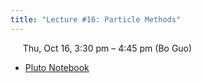 ```yaml
---
title: "Lecture #16: Particle Methods"
---
```


&nbsp;&nbsp;&nbsp;&nbsp;&nbsp;Thu, Oct 16, 3:30 pm – 4:45 pm (Bo Guo)

- [Pluto Notebook](../pluto_notebooks/Lec16_particle_methods.html)
